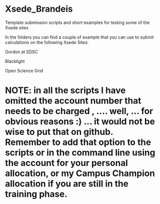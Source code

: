 # Xsede_Brandeis
Template submission scripts and short examples for testing some of the Xsede sites

In the folders you can find a couple of example that you can use to submit calculations on the following Xsede Sites:

Gordon at SDSC


Blacklight 


Open Science Grid



# NOTE: in all the scripts I have omitted the account number that needs to be charged , .... well, ... for obvious reasons :) ... it would not be wise to put that on github.  Remember to add that option to the scripts or in the command line using the account for your personal allocation, or my Campus Champion allocation if you are still in the training phase.
